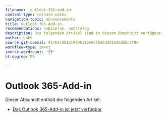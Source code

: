```yaml
---
filename: _outlook-365-add-in
content-type: release-notes
navigation-topic: announcements
title: Outlook 365-Add-in
recommendations: noDisplay, noCatalog
description: Die folgenden Artikel sind in diesem Abschnitt verfügbar.
author: Luke
source-git-commit: 417b8c081a1940b112e8cfbd6d9216d802dc8f8e
workflow-type: tm+mt
source-wordcount: '26'
ht-degree: 0%

---
```



# Outlook 365-Add-in

Dieser Abschnitt enthält die folgenden Artikel:

* [Das Outlook 365-Add-in ist jetzt verfügbar](../../product-announcements/outlook-365-add-in/outlook-365-add-in-now-available.md)

